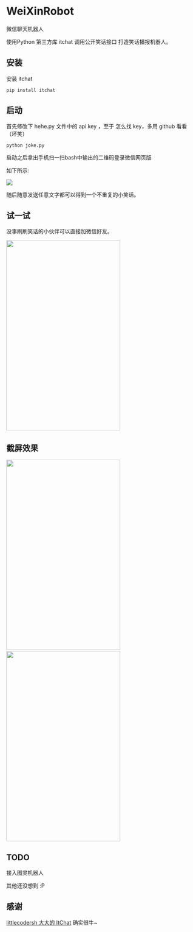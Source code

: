 # WeiXinRobot

微信聊天机器人

使用Python 第三方库 itchat 调用公开笑话接口 打造笑话播报机器人。

## 安装

安装 itchat

	pip install itchat

## 启动

首先修改下 hehe.py 文件中的 api key ，至于 怎么找 key，多用 github 看看 （坏笑）

	python joke.py

启动之后拿出手机扫一扫bash中输出的二维码登录微信网页版

如下所示:

![](http://7xku36.com1.z0.glb.clouddn.com/wxrobotexample.png)

随后随意发送任意文字都可以得到一个不重复的小笑话。

## 试一试

没事刷刷笑话的小伙伴可以直接加微信好友。


 <img src="http://7xku36.com1.z0.glb.clouddn.com/wxrobotwx.JPG" width = "300" height = "500" />

## 截屏效果


 <img src="http://7xku36.com1.z0.glb.clouddn.com/wxrobotjoke2.JPG" width = "300" height = "500" />&nbsp;&nbsp;&nbsp;&nbsp;<img src="http://7xku36.com1.z0.glb.clouddn.com/wxrobotjoke1.PNG" width = "300" height = "500"/>

## TODO

接入图灵机器人

其他还没想到  :P

## 感谢

[littlecodersh 大大的 ItChat](https://github.com/littlecodersh/ItChat ) 确实很牛~




